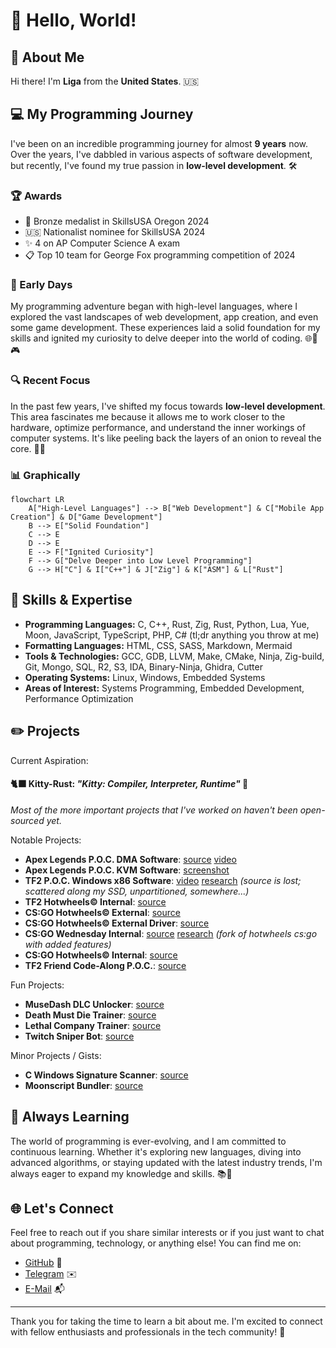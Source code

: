 # 👋 Hello, World!

## 🌟 About Me

Hi there! I'm **Liga** from the **United States**. 🇺🇸

## 💻 My Programming Journey

I've been on an incredible programming journey for almost **9 years** now. Over the years, I've dabbled in various aspects of software development, but recently, I've found my true passion in **low-level development**. 🛠️

### 🏆 Awards
- 🥉 Bronze medalist in SkillsUSA Oregon 2024
- 🇺🇸 Nationalist nominee for SkillsUSA 2024
- ✨ 4 on AP Computer Science A exam
- 📋 Top 10 team for George Fox programming competition of 2024


### 🏁 Early Days

My programming adventure began with high-level languages, where I explored the vast landscapes of web development, app creation, and even some game development. These experiences laid a solid foundation for my skills and ignited my curiosity to delve deeper into the world of coding. 🌐📱🎮

### 🔍 Recent Focus

In the past few years, I've shifted my focus towards **low-level development**. This area fascinates me because it allows me to work closer to the hardware, optimize performance, and understand the inner workings of computer systems. It's like peeling back the layers of an onion to reveal the core. 🧅🔧

### 📊 Graphically

```mermaid
flowchart LR
    A["High-Level Languages"] --> B["Web Development"] & C["Mobile App Creation"] & D["Game Development"]
    B --> E["Solid Foundation"]
    C --> E
    D --> E
    E --> F["Ignited Curiosity"]
    F --> G["Delve Deeper into Low Level Programming"]
    G --> H["C"] & I["C++"] & J["Zig"] & K["ASM"] & L["Rust"]
```


## 🚀 Skills & Expertise

- **Programming Languages:** C, C++, Rust, Zig, Rust, Python, Lua, Yue, Moon, JavaScript, TypeScript, PHP, C# (tl;dr anything you throw at me)
- **Formatting Languages:** HTML, CSS, SASS, Markdown, Mermaid
- **Tools & Technologies:** GCC, GDB, LLVM, Make, CMake, Ninja, Zig-build, Git, Mongo, SQL, R2, S3, IDA, Binary-Ninja, Ghidra, Cutter
- **Operating Systems:** Linux, Windows, Embedded Systems
- **Areas of Interest:** Systems Programming, Embedded Development, Performance Optimization

## ✏️ Projects

Current Aspiration:
#### 🐈‍⬛ **Kitty-Rust**: *"Kitty: Compiler, Interpreter, Runtime"* 🦀

*Most of the more important projects that I've worked on haven't been open-sourced yet.*

Notable Projects:
- **Apex Legends P.O.C. DMA Software**: [source](https://github.com/wednesdaywtf/apex-dma/tree/trunk) [video](https://streamable.com/fz89vg)
- **Apex Legends P.O.C. KVM Software**: [screenshot](https://imgur.com/xst12zp)
- **TF2 P.O.C. Windows x86 Software**: [video](https://streamable.com/dsyils) [research](https://www.unknowncheats.me/forum/team-fortress-2-a/593509-alternative-third-person-angles.html) *(source is lost; scattered along my SSD, unpartitioned, somewhere...)*
- **TF2 Hotwheels© Internal**: [source](https://github.com/hotwheels-vip/tf2-internal/)
- **CS:GO Hotwheels© External**: [source](https://github.com/hotwheels-vip/csgo-external)
- **CS:GO Hotwheels© External Driver**: [source](https://github.com/hotwheels-vip/csgo-external-driver)
- **CS:GO Wednesday Internal**: [source](https://github.com/windows-fryer/wednesday-csgo) [research](https://www.unknowncheats.me/forum/3324734-post4.html) *(fork of hotwheels cs:go with added features)* 
- **CS:GO Hotwheels© Internal**: [source](https://github.com/hotwheels-vip/csgo-internal)
- **TF2 Friend Code-Along P.O.C.**: [source](https://github.com/windows-fryer/skeletons_cx)

Fun Projects:
- **MuseDash DLC Unlocker**: [source](https://github.com/windows-fryer/musedash-unlocker)
- **Death Must Die Trainer**: [source](https://github.com/windows-fryer/death-must-gamble)
- **Lethal Company Trainer**: [source](https://github.com/wednesdaywtf/lethal-company)
- **Twitch Sniper Bot**: [source](https://github.com/windows-fryer/sniper-bot/)

Minor Projects / Gists:
- **C Windows Signature Scanner**: [source](https://github.com/windows-fryer/CigFinder)
- **Moonscript Bundler**: [source](https://github.com/windows-fryer/moon_bundler)

## 🌱 Always Learning

The world of programming is ever-evolving, and I am committed to continuous learning. Whether it's exploring new languages, diving into advanced algorithms, or staying updated with the latest industry trends, I'm always eager to expand my knowledge and skills. 📚🚀

## 🌐 Let's Connect

Feel free to reach out if you share similar interests or if you just want to chat about programming, technology, or anything else! You can find me on:

- [GitHub](https://github.com/windows-fryer/windows-fryer/) 🐙
- [Telegram](https://t.me/intCast) ✉️
- [E-Mail](mailto:liga@wednesday.wtf) 📬

---

Thank you for taking the time to learn a bit about me. I'm excited to connect with fellow enthusiasts and professionals in the tech community! 🚀
